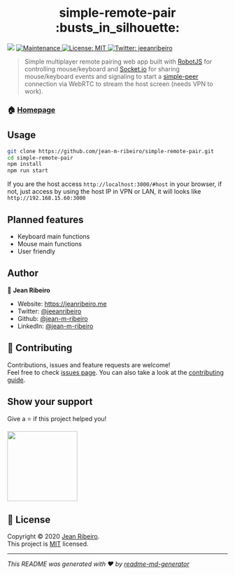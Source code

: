 <h1 align="center">simple-remote-pair :busts_in_silhouette:</h1>
<p>
  <img src="https://img.shields.io/npm/v/simple-remote-pair.svg?orange=blue" />
  <a href="https://github.com/jean-m-ribeiro/simple-pair/graphs/commit-activity" target="_blank">
    <img alt="Maintenance" src="https://img.shields.io/badge/Maintained%3F-yes-green.svg" />
  </a>
  <a href="https://github.com/jean-m-ribeiro/simple-pair/blob/master/LICENSE" target="_blank">
    <img alt="License: MIT" src="https://img.shields.io/github/license/jean-m-ribeiro/simple-remote-pair" />
  </a>
  <a href="https://twitter.com/jeeanribeiro" target="_blank">
    <img alt="Twitter: jeeanribeiro" src="https://img.shields.io/twitter/follow/jeeanribeiro.svg?style=social" />
  </a>
</p>

> Simple multiplayer remote pairing web app built with [RobotJS](https://github.com/octalmage/robotjs) for controlling mouse/keyboard and [Socket.io](https://github.com/socketio/socket.io) for sharing mouse/keyboard events and signaling to start a [simple-peer](https://github.com/feross/simple-peer) connection via WebRTC to stream the host screen (needs VPN to work).

### 🏠 [Homepage](https://github.com/jean-m-ribeiro/simple-pair#readme)

## Usage

```sh
git clone https://github.com/jean-m-ribeiro/simple-remote-pair.git
cd simple-remote-pair
npm install
npm run start
```

If you are the host access `http://localhost:3000/#host` in your browser, if not, just access by using the host IP in VPN or LAN, it will looks like `http://192.168.15.60:3000`

## Planned features

- Keyboard main functions
- Mouse main functions
- User friendly

## Author

👤 **Jean Ribeiro**

* Website: https://jeanribeiro.me
* Twitter: [@jeeanribeiro](https://twitter.com/jeeanribeiro)
* Github: [@jean-m-ribeiro](https://github.com/jean-m-ribeiro)
* LinkedIn: [@jean-m-ribeiro](https://linkedin.com/in/jean-m-ribeiro)

## 🤝 Contributing

Contributions, issues and feature requests are welcome!<br />Feel free to check [issues page](https://github.com/jean-m-ribeiro/simple-pair/issues). You can also take a look at the [contributing guide](https://github.com/jean-m-ribeiro/simple-pair/blob/master/CONTRIBUTING.md).

## Show your support

Give a ⭐️ if this project helped you!

<a href="https://www.patreon.com/jeeanribeiro">
  <img src="https://c5.patreon.com/external/logo/become_a_patron_button@2x.png" width="160">
</a>

## 📝 License

Copyright © 2020 [Jean Ribeiro](https://github.com/jean-m-ribeiro).<br />
This project is [MIT](https://github.com/jean-m-ribeiro/simple-pair/blob/master/LICENSE) licensed.

***
_This README was generated with ❤️ by [readme-md-generator](https://github.com/kefranabg/readme-md-generator)_
